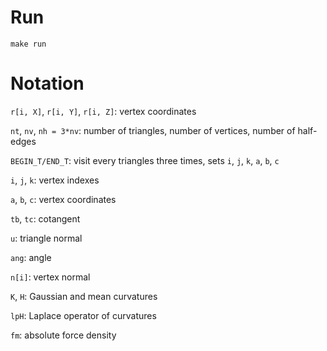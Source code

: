 # Run

	make run

# Notation

`r[i, X]`, `r[i, Y]`, `r[i, Z]`: vertex coordinates

`nt`, `nv`, `nh = 3*nv`: number of triangles, number of vertices, number of half-edges

`BEGIN_T/END_T`: visit every triangles three times, sets `i`, `j`, `k`, `a`, `b`, `c`

`i`, `j`, `k`: vertex indexes

`a`, `b`, `c`: vertex coordinates

`tb`, `tc`: cotangent

`u`: triangle normal

`ang`: angle

`n[i]`: vertex normal

`K`, `H`: Gaussian and mean curvatures

`lpH`: Laplace operator of curvatures

`fm`: absolute force density
